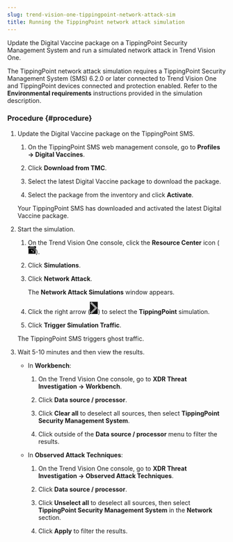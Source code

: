 ```yaml
---
slug: trend-vision-one-tippingpoint-network-attack-sim
title: Running the TippingPoint network attack simulation
---
```


Update the Digital Vaccine package on a TippingPoint Security Management System and run a simulated network attack in Trend Vision One.

The TippingPoint network attack simulation requires a TippingPoint Security Management System (SMS) 6.2.0 or later connected to Trend Vision One and TippingPoint devices connected and protection enabled. Refer to the **Environmental requirements** instructions provided in the simulation description.

### Procedure {#procedure}

1.  Update the Digital Vaccine package on the TippingPoint SMS.

    1.  On the TippingPoint SMS web management console, go to **Profiles → Digital Vaccines**.

    2.  Click **Download from TMC**.

    3.  Select the latest Digital Vaccine package to download the package.

    4.  Select the package from the inventory and click **Activate**.

    Your TippingPoint SMS has downloaded and activated the latest Digital Vaccine package.

2.  Start the simulation.

    1.  On the Trend Vision One console, click the **Resource Center** icon (![](/images/resourceCenter=73b1d431-813b-467c-8098-62f12bb6e2af.webp)).

    2.  Click **Simulations**.

    3.  Click **Network Attack**.

        The **Network Attack Simulations** window appears.

    4.  Click the right arrow (![](/images/simulationsRightArrow=20220525102311.webp)) to select the **TippingPoint** simulation.

    5.  Click **Trigger Simulation Traffic**.

    The TippingPoint SMS triggers ghost traffic.

3.  Wait 5-10 minutes and then view the results.

    - In **Workbench**:

      1.  On the Trend Vision One console, go to **XDR Threat Investigation → Workbench**.

      2.  Click **Data source / processor**.

      3.  Click **Clear all** to deselect all sources, then select **TippingPoint Security Management System**.

      4.  Click outside of the **Data source / processor** menu to filter the results.

    - In **Observed Attack Techniques**:

      1.  On the Trend Vision One console, go to **XDR Threat Investigation → Observed Attack Techniques**.

      2.  Click **Data source / processor**.

      3.  Click **Unselect all** to deselect all sources, then select **TippingPoint Security Management System** in the **Network** section.

      4.  Click **Apply** to filter the results.
